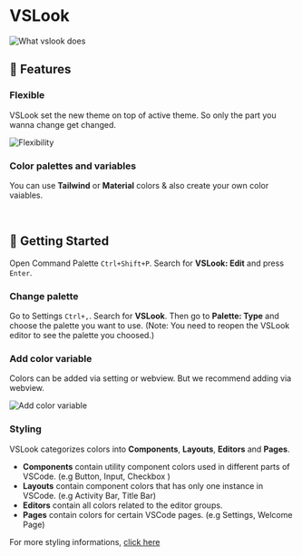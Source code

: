 # VSLook

![What vslook does](https://raw.githubusercontent.com/sudoaugustin/tailpile/main/.github/overview.gif)

## 🌟 Features

### Flexible

VSLook set the new theme on top of active theme. So only the part you wanna change get changed.

![Flexibility](https://raw.githubusercontent.com/sudoaugustin/tailpile/main/.github/flexible.gif)

### Color palettes and variables

You can use **Tailwind** or **Material** colors & also create your own color vaiables.

</br>

## 📗 Getting Started

Open Command Palette `Ctrl+Shift+P`. Search for **VSLook: Edit** and press `Enter`.

### Change palette

Go to Settings `Ctrl+,`. Search for **VSLook**. Then go to **Palette: Type** and choose the palette you want to use. (Note: You need to reopen the VSLook editor to see the palette you choosed.)

### Add color variable

Colors can be added via setting or webview. But we recommend adding via webview.

![Add color variable](https://raw.githubusercontent.com/sudoaugustin/tailpile/main/.github/add-color.gif)

### Styling

VSLook categorizes colors into **Components**, **Layouts**, **Editors** and **Pages**.

- **Components** contain utility component colors used in different parts of VSCode. (e.g Button, Input, Checkbox )
- **Layouts** contain component colors that has only one instance in VSCode. (e.g Activity Bar, Title Bar)
- **Editors** contain all colors related to the editor groups.
- **Pages** contain colors for certain VSCode pages. (e.g Settings, Welcome Page)

For more styling informations, [click here](https://github.com/sudoaugustin/vslook/blob/main/styling.md)

</br>
